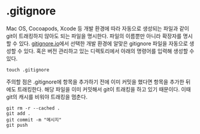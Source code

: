 # .gitignore

Mac OS, Cocoapods, Xcode 등 개발 환경에 따라 자동으로 생성되는 파일과 같이 git이 트래킹하지 않아도 되는 파일을 명시한다. 파일의 이름뿐만 아니라 확장자를 명시할 수 있다. [gitignore.io](https://www.toptal.com/developers/gitignore)에서 선택한 개발 환경에 알맞은 gitignore 파일을 자동으로 생성할 수 있다. 혹은 버전 관리하고 있는 디렉토리에서 아래의 명령어를 입력해 생성할 수 있다.

```
touch .gitignore
```

주의할 점은 .gitignore에 항목을 추가하기 전에 이미 커밋을 했다면 항목을 추가한 뒤에도 트래킹한다. 해당 파일을 이미 커밋해서 git이 트래킹을 하고 있기 때문이다. 이때 git의 캐시를 비워야 트래킹을 멈춘다.

```
git rm -r --cached .
git add .
git commit -m "메시지"
git push
```